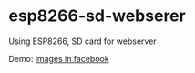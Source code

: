 # esp8266-sd-webserer
Using ESP8266, SD card for webserver

Demo: [images in facebook](https://www.facebook.com/mvt.hp.star/posts/1278647792346212)
